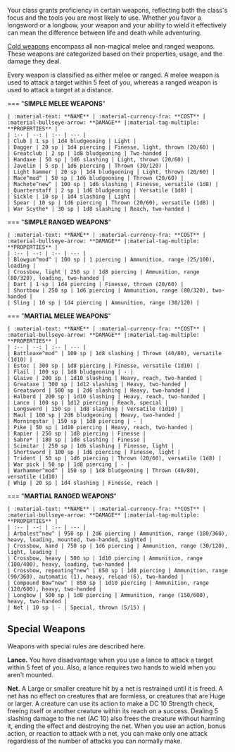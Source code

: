 Your class grants proficiency in certain weapons, reflecting both the class's focus and the tools you are most likely to use. Whether you favor a longsword or a longbow, your weapon and your ability to wield it effectively can mean the difference between life and death while adventuring.

[Cold weapons](https://en.wikipedia.org/wiki/Cold_weapon) encompass all non-magical melee and ranged weapons. These weapons are categorized based on their properties, usage, and the damage they deal. 

Every weapon is classified as either melee or ranged. A melee weapon is used to attack a target within 5 feet of you, whereas a ranged weapon is used to attack a target at a distance.

=== "**SIMPLE MELEE WEAPONS**"

    | :material-text: **NAME** | :material-currency-fra: **COST** | :material-bullseye-arrow: **DAMAGE** |:material-tag-multiple: **PROPERTIES** |
    | :-- | --: | :-- | --- |
    | Club | 1 sp | 1d4 bludgeoning | Light |
    | Dagger | 20 sp | 1d4 piercing | Finesse, light, thrown (20/60) |
    | Greatclub | 2 sp | 1d8 bludgeoning | Two-handed |
    | Handaxe | 50 sp | 1d6 slashing | Light, thrown (20/60) |
    | Javelin | 5 sp | 1d6 piercing | Thrown (30/120) |
    | Light hammer | 20 sp | 1d4 bludgeoning | Light, thrown (20/60) |
    | Mace^mod^ | 50 sp | 1d6 bludgeoning | Thrown (20/60) |
    | Machete^new^ | 100 sp | 1d6 slashing | Finesse, versatile (1d8) |
    | Quarterstaff | 2 sp | 1d6 bludgeoning | Versatile (1d8) |
    | Sickle | 10 sp | 1d4 slashing | Light |
    | Spear | 10 sp | 1d6 piercing | Thrown (20/60), versatile (1d8) |
    | War Scythe* | 30 sp | 1d8 slashing | Reach, two-handed |

=== "**SIMPLE RANGED WEAPONS**"

    | :material-text: **NAME** | :material-currency-fra: **COST** | :material-bullseye-arrow: **DAMAGE** |:material-tag-multiple: **PROPERTIES** |
    | :-- | --: | :-- | --- |
    | Blowgun^mod^ | 100 sp | 1 piercing | Ammunition, range (25/100), loading |
    | Crossbow, light | 250 sp | 1d8 piercing | Ammunition, range (80/320), loading, two-handed |
    | Dart | 1 sp | 1d4 piercing | Finesse, thrown (20/60) |
    | Shortbow | 250 sp | 1d6 piercing | Ammunition, range (80/320), two-handed |
    | Sling | 10 sp | 1d4 piercing | Ammunition, range (30/120) |

=== "**MARTIAL MELEE WEAPONS**"

    | :material-text: **NAME** | :material-currency-fra: **COST** | :material-bullseye-arrow: **DAMAGE** |:material-tag-multiple: **PROPERTIES** |
    | :-- | --: | :-- | --- |
    | Battleaxe^mod^ | 100 sp | 1d8 slashing | Thrown (40/80), versatile (1d10) |
    | Estoc | 300 sp | 1d8 piercing | Finesse, versatile (1d10) |
    | Flail | 100 sp | 1d8 bludgeoning | - |
    | Glaive | 200 sp | 1d10 slashing | Heavy, reach, two-handed |
    | Greataxe | 300 sp | 1d12 slashing | Heavy, two-handed |
    | Greatsword | 500 sp | 2d6 slashing | Heavy, two-handed |
    | Halberd | 200 sp | 1d10 slashing | Heavy, reach, two-handed |
    | Lance | 100 sp | 1d12 piercing | Reach, special |
    | Longsword | 150 sp | 1d8 slashing | Versatile (1d10) |
    | Maul | 100 sp | 2d6 bludgeoning | Heavy, two-handed |
    | Morningstar | 150 sp | 1d8 piercing | - |
    | Pike | 50 sp | 1d10 piercing | Heavy, reach, two-handed |
    | Rapier | 250 sp | 1d8 piercing | Finesse |
    | Sabre* | 180 sp | 1d8 slashing | Finesse |
    | Scimitar | 250 sp | 1d6 slashing | Finesse, light |
    | Shortsword | 100 sp | 1d6 piercing | Finesse, light |
    | Trident | 50 sp | 1d6 piercing | Thrown (20/60), versatile (1d8) |
    | War pick | 50 sp | 1d8 piercing | - |
    | Warhammer^mod^ | 150 sp | 1d8 bludgeoning | Thrown (40/80), versatile (1d10) |
    | Whip | 20 sp | 1d4 slashing | Finesse, reach |

=== "**MARTIAL RANGED WEAPONS**"

    | :material-text: **NAME** | :material-currency-fra: **COST** | :material-bullseye-arrow: **DAMAGE** |:material-tag-multiple: **PROPERTIES** |
    | :-- | --: | :-- | --- |
    | Arbalest^new^ | 950 sp | 2d6 piercing | Ammunition, range (180/360), heavy, loading, mounted, two-handed, sighted |
    | Crossbow, hand | 750 sp | 1d6 piercing | Ammunition, range (30/120), light, loading |
    | Crossbow, heavy | 500 sp | 1d10 piercing | Ammunition, range (100/400), heavy, loading, two-handed |
    | Crossbow, repeating^new^ | 850 sp | 1d8 piercing | Ammunition, range (90/360), automatic (1), heavy, reload (6), two-handed |
    | Compound Bow^new^ | 850 sp | 1d10 piercing | Ammunition, range (120/600), heavy, two-handed |
    | Longbow | 500 sp | 1d8 piercing | Ammunition, range (150/600), heavy, two-handed |
    | Net | 10 sp | - | Special, thrown (5/15) |


## Special Weapons

Weapons with special rules are described here.

**Lance.** You have disadvantage when you use a lance to attack a target within 5 feet of you. Also, a lance requires two hands to wield when you aren't mounted.

**Net.** A Large or smaller creature hit by a net is restrained until it is freed. A net has no effect on creatures that are formless, or creatures that are Huge or larger. A creature can use its action to make a DC 10 Strength check, freeing itself or another creature within its reach on a success. Dealing 5 slashing damage to the net (AC 10) also frees the creature without harming it, ending the effect and destroying the net. When you use an action, bonus action, or reaction to attack with a net, you can make only one attack regardless of the number of attacks you can normally make.